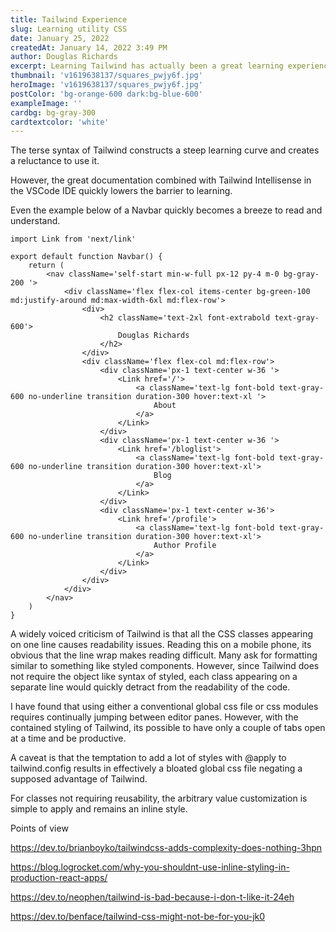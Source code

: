 ```yaml
---
title: Tailwind Experience
slug: Learning utility CSS
date: January 25, 2022
createdAt: January 14, 2022 3:49 PM
author: Douglas Richards
excerpt: Learning Tailwind has actually been a great learning experience for buiding CSS knowledge.
thumbnail: 'v1619638137/squares_pwjy6f.jpg'
heroImage: 'v1619638137/squares_pwjy6f.jpg'
postColor: 'bg-orange-600 dark:bg-blue-600'
exampleImage: ''
cardbg: bg-gray-300
cardtextcolor: 'white'
---
```


The terse syntax of Tailwind constructs a steep learning curve and creates a reluctance to use it.

However, the great documentation combined with Tailwind Intellisense in the VSCode IDE quickly lowers the barrier to learning.

Even the example below of a Navbar quickly becomes a breeze to read and understand.

```
import Link from 'next/link'

export default function Navbar() {
	return (
		<nav className='self-start min-w-full px-12 py-4 m-0 bg-gray-200 '>
			<div className='flex flex-col items-center bg-green-100 md:justify-around md:max-width-6xl md:flex-row'>
				<div>
					<h2 className='text-2xl font-extrabold text-gray-600'>
						Douglas Richards
					</h2>
				</div>
				<div className='flex flex-col md:flex-row'>
					<div className='px-1 text-center w-36 '>
						<Link href='/'>
							<a className='text-lg font-bold text-gray-600 no-underline transition duration-300 hover:text-xl '>
								About
							</a>
						</Link>
					</div>
					<div className='px-1 text-center w-36 '>
						<Link href='/bloglist'>
							<a className='text-lg font-bold text-gray-600 no-underline transition duration-300 hover:text-xl'>
								Blog
							</a>
						</Link>
					</div>
					<div className='px-1 text-center w-36'>
						<Link href='/profile'>
							<a className='text-lg font-bold text-gray-600 no-underline transition duration-300 hover:text-xl'>
								Author Profile
							</a>
						</Link>
					</div>
				</div>
			</div>
		</nav>
	)
}
```

A widely voiced criticism of Tailwind is that all the CSS classes appearing on one line causes readability issues. Reading this on a mobile phone, its obvious that the line wrap makes reading difficult. Many ask for formatting similar to something like styled components. However, since Tailwind does not require the object like syntax of styled, each class appearing on a separate line would quickly detract from the readability of the code.

I have found that using either a conventional global css file or css modules requires continually jumping between editor panes. However, with the contained styling of Tailwind, its possible to have only a couple of tabs open at a time and be productive.

A caveat is that the temptation to add a lot of styles with @apply to tailwind.config results in effectively a bloated global css file negating a supposed advantage of Tailwind.

For classes not requiring reusability, the arbitrary value customization is simple to apply and remains an inline style.

Points of view

https://dev.to/brianboyko/tailwindcss-adds-complexity-does-nothing-3hpn

https://blog.logrocket.com/why-you-shouldnt-use-inline-styling-in-production-react-apps/

https://dev.to/neophen/tailwind-is-bad-because-i-don-t-like-it-24eh

https://dev.to/benface/tailwind-css-might-not-be-for-you-jk0

